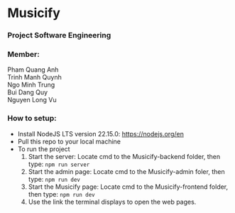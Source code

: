 # Musicify

### Project Software Engineering

### Member: <br>
Pham Quang Anh <br>
Trinh Manh Quynh <br>
Ngo Minh Trung <br>
Bui Dang Quy <br>
Nguyen Long Vu

### How to setup:
- Install NodeJS LTS version 22.15.0: https://nodejs.org/en
- Pull this repo to your local machine
- To run the project
  1. Start the server: Locate cmd to the Musicify-backend folder, then type:
  `npm run server`
  2. Start the admin page: Locate cmd to the Musicify-admin foler, then type:
  `npm run dev`
  3. Start the Musicify page: Locate cmd to the Musicify-frontend folder, then type:
  `npm run dev`
  4. Use the link the terminal displays to open the web pages.
